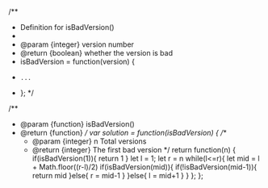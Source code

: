 /**
 * Definition for isBadVersion()
 * 
 * @param {integer} version number
 * @return {boolean} whether the version is bad
 * isBadVersion = function(version) {
 *     ...
 * };
 */

/**
 * @param {function} isBadVersion()
 * @return {function}
 */
var solution = function(isBadVersion) {
    /**
     * @param {integer} n Total versions
     * @return {integer} The first bad version
     */
    return function(n) {
        if(isBadVersion(1)){
            return 1
        }
        let l = 1;
        let r = n
        while(l<=r){
            let mid = l + Math.floor((r-l)/2)
            if(isBadVersion(mid)){
                if(!isBadVersion(mid-1)){
                    return mid
                }else{
                    r = mid-1
                }
            }else{
                l = mid+1
            }
        }
    };
};